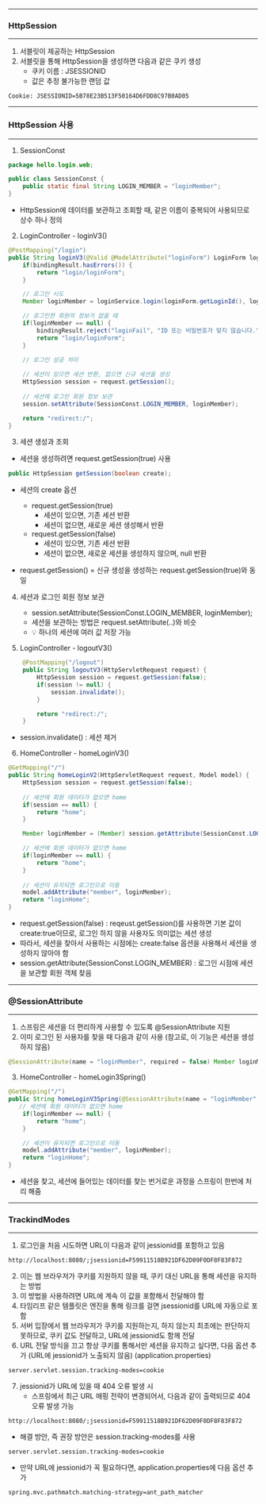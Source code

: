 -----
### HttpSession
-----
1. 서블릿이 제공하는 HttpSession
2. 서블릿을 통해 HttpSession을 생성하면 다음과 같은 쿠키 생성
   - 쿠키 이름 : JSESSIONID
   - 값은 추정 불가능한 랜덤 값
```
Cookie: JSESSIONID=5B78E23B513F50164D6FDD8C97B0AD05
```

-----
### HttpSession 사용
-----
1. SessionConst
```java
package hello.login.web;

public class SessionConst {
    public static final String LOGIN_MEMBER = "loginMember";
}
```
  - HttpSession에 데이터를 보관하고 조회할 때, 같은 이름이 중복되어 사용되므로 상수 하나 정의

2. LoginController - loginV3()
```java
@PostMapping("/login")
public String loginV3(@Valid @ModelAttribute("loginForm") LoginForm loginForm, BindingResult bindingResult, HttpServletRequest request) {
    if(bindingResult.hasErrors()) {
        return "login/loginForm";
    }

    // 로그인 시도
    Member loginMember = loginService.login(loginForm.getLoginId(), loginForm.getPassword());

    // 로그인한 회원의 정보가 없을 때
    if(loginMember == null) {
        bindingResult.reject("loginFail", "ID 또는 비밀번호가 맞지 않습니다.");
        return "login/loginForm";
    }

    // 로그인 성공 처리
    
    // 세션이 있으면 세션 반환, 없으면 신규 세션을 생성
    HttpSession session = request.getSession();
    
    // 세션에 로그인 회원 정보 보관
    session.setAttribute(SessionConst.LOGIN_MEMBER, loginMember);

    return "redirect:/";
}
```

3. 세션 생성과 조회
  - 세션을 생성하려면 request.getSession(true) 사용
```java
public HttpSession getSession(boolean create);
```
  - 세션의 create 옵션
    + request.getSession(true)
      * 세션이 있으면, 기존 세션 반환
      * 세션이 없으면, 새로운 세션 생성해서 반환
    + request.getSession(false)
      * 세션이 있으면, 기존 세션 반환
      * 세션이 없으면, 새로운 세션을 생성하지 않으며, null 반환
     
  - request.getSession() = 신규 생성을 생성하는 request.getSession(true)와 동일

4. 세션과 로그인 회원 정보 보관
   - session.setAttribute(SessionConst.LOGIN_MEMBER, loginMember);
   - 세션을 보관하는 방법은 request.setAttribute(..)와 비슷
   - 💡 하나의 세션에 여러 값 저장 가능

5. LoginController - logoutV3()
```java
    @PostMapping("/logout")
    public String logoutV3(HttpServletRequest request) {
        HttpSession session = request.getSession(false);
        if(session != null) {
            session.invalidate();
        }

        return "redirect:/";
    }
```
  - session.invalidate() : 세션 제거

6. HomeController - homeLoginV3()
```java
@GetMapping("/")
public String homeLoginV2(HttpServletRequest request, Model model) {
    HttpSession session = request.getSession(false);
    
    // 세션에 회원 데이터가 없으면 home
    if(session == null) {
        return "home";
    }

    Member loginMember = (Member) session.getAttribute(SessionConst.LOGIN_MEMBER);

    // 세션에 회원 데이터가 없으면 home
    if(loginMember == null) {
        return "home";
    }
     
    // 세션이 유지되면 로그인으로 이동
    model.addAttribute("member", loginMember);
    return "loginHome";
}
```
  - request.getSession(false) : reqeust.getSession()를 사용하면 기본 값이 create:true이므로, 로그인 하지 않을 사용자도 의미없는 세션 생성
  - 따라서, 세션을 찾아서 사용하는 시점에는 create:false 옵션을 사용해서 세션을 생성하지 않아야 함
  - session.getAttribute(SessionConst.LOGIN_MEMBER) : 로그인 시점에 세션을 보관할 회원 객체 찾음

-----
### @SessionAttribute
-----
1. 스프링은 세션을 더 편리하게 사용할 수 있도록 @SessionAttribute 지원
2. 이미 로그인 된 사용자를 찾을 때 다음과 같이 사용 (참고로, 이 기능은 세션을 생성하지 않음)
```java
@SessionAttribute(name = "loginMember", required = false) Member loginMember
```

3. HomeController - homeLogin3Spring()
```java
@GetMapping("/")
public String homeLoginV3Spring(@SessionAttribute(name = "loginMember", required = false) Member loginMember, Model model) {
   // 세션에 회원 데이터가 없으면 home
    if(loginMember == null) {
        return "home";
    }

    // 세션이 유지되면 로그인으로 이동
    model.addAttribute("member", loginMember);
    return "loginHome";
}
```
  - 세션을 찾고, 세션에 들어있는 데이터를 찾는 번거로운 과정을 스프링이 한번에 처리 해줌

-----
### TrackindModes
-----
1. 로그인을 처음 시도하면 URL이 다음과 같이 jessionid를 포함하고 있음
```
http://localhost:8080/;jsessionid=F59911518B921DF62D09F0DF8F83F872
```

2. 이는 웹 브라우저가 쿠키를 지원하지 않을 때, 쿠키 대신 URL을 통해 세션을 유지하는 방법
3. 이 방법을 사용하려면 URL에 계속 이 값을 포함해서 전달해야 함
4. 타임리프 같은 템플릿은 엔진을 통해 링크를 걸면 jsessionid를 URL에 자동으로 포함
5. 서버 입장에서 웹 브라우저가 쿠키를 지원하는지, 하지 않는지 최초에는 판단하지 못하므로, 쿠키 값도 전달하고, URL에 jessionid도 함께 전달
6. URL 전달 방식을 끄고 항상 쿠키를 통해서만 세션을 유지하고 싶다면, 다음 옵션 추가 (URL에 jessionid가 노출되지 않음) (application.properties)
```properties
server.servlet.session.tracking-modes=cookie
```

7. jessionid가 URL에 있을 때 404 오류 발생 시
   - 스프링에서 최근 URL 매핑 전략이 변경되어서, 다음과 같이 출력되므로 404 오류 발생 가능
```
http://localhost:8080/;jsessionid=F59911518B921DF62D09F0DF8F83F872
```
   - 해결 방안, 즉 권장 방안은 session.tracking-modes를 사용
```properties
server.servlet.session.tracking-modes=cookie
```
   - 만약 URL에 jessionid가 꼭 필요하다면, application.properties에 다음 옵션 추가
```properties
spring.mvc.pathmatch.matching-strategy=ant_path_matcher
```
